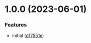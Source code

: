 # 1.0.0 (2023-06-01)


### Features

* initial ([d17551e](https://github.com/Neuvernetzung/mongo-clone-db/commit/d17551e26944c07b622fe0c3857a1109ffcd78db))
